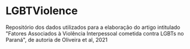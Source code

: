 # LGBTViolence
Repositório dos dados utilizados para a elaboração do artigo intitulado "Fatores Associados à Violência Interpessoal cometida contra LGBTs no Paraná", de autoria de Oliveira et al, 2021
